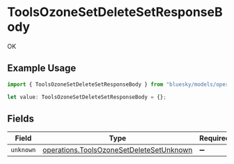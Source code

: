 # ToolsOzoneSetDeleteSetResponseBody

OK

## Example Usage

```typescript
import { ToolsOzoneSetDeleteSetResponseBody } from "bluesky/models/operations";

let value: ToolsOzoneSetDeleteSetResponseBody = {};
```

## Fields

| Field                                                                                                | Type                                                                                                 | Required                                                                                             | Description                                                                                          |
| ---------------------------------------------------------------------------------------------------- | ---------------------------------------------------------------------------------------------------- | ---------------------------------------------------------------------------------------------------- | ---------------------------------------------------------------------------------------------------- |
| `unknown`                                                                                            | [operations.ToolsOzoneSetDeleteSetUnknown](../../models/operations/toolsozonesetdeletesetunknown.md) | :heavy_minus_sign:                                                                                   | N/A                                                                                                  |